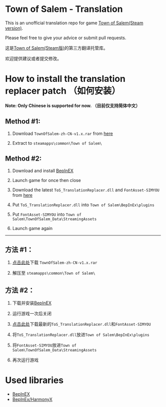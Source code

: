 # Town of Salem - Translation
This is an unofficial translation repo for game [Town of Salem(Steam version)](https://store.steampowered.com/app/334230/Town_of_Salem/).

Please feel free to give your advice or submit pull requests.

这是[Town of Salem(Steam版)](https://store.steampowered.com/app/334230/Town_of_Salem/)的第三方翻译托管库。

欢迎提供建议或者提交修改。

# How to install the translation replacer patch （如何安装）
**Note: Only Chinese is supported for now. （目前仅支持简体中文）**

## Method #1:

1. Download `TownOfSalem-zh-CN-v1.x.rar` from [here](https://github.com/ShingekiNoRex/TownOfSalem-Translation/releases)

2. Extract to `steamapps\common\Town of Salem\`

## Method #2:

1. Download and install [BepInEX](https://github.com/BepInEx/BepInEx/releases)

2. Launch game for once then close

3. Download the latest `ToS_TranslationReplacer.dll` and `FontAsset-SIMYOU` from [here](https://github.com/ShingekiNoRex/TownOfSalem-Translation/releases)

4. Put `ToS_TranslationReplacer.dll` into `Town of Salem\BepInEx\plugins`

5. Put `FontAsset-SIMYOU` into `Town of Salem\TownOfSalem_Data\StreamingAssets`

6. Launch game again

---------------------------------------------------------------------------------

## 方法 #1：
1. [点击此处](https://github.com/ShingekiNoRex/TownOfSalem-Translation/releases)下载 `TownOfSalem-zh-CN-v1.x.rar`

2. 解压至 `steamapps\common\Town of Salem\`

## 方法 #2：

1. 下载并安装[BepInEX](https://github.com/BepInEx/BepInEx/releases)

2. 运行游戏一次后关闭

3. [点击此处](https://github.com/ShingekiNoRex/TownOfSalem-Translation/releases)下载最新的`ToS_TranslationReplacer.dll`和`FontAsset-SIMYOU`

4. 将`ToS_TranslationReplacer.dll`放进`Town of Salem\BepInEx\plugins`

5. 将`FontAsset-SIMYOU`放进`Town of Salem\TownOfSalem_Data\StreamingAssets`

6. 再次运行游戏

# Used libraries

- [BepInEX](https://github.com/BepInEx/BepInEx/)
- [BepInEx/HarmonyX](https://github.com/BepInEx/HarmonyX)
